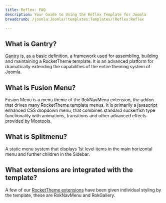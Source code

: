 ```yaml
---
title: Reflex: FAQ
description: Your Guide to Using the Reflex Template for Joomla
breadcrumb: /joomla:Joomla/!templates:Templates/!Reflex:Reflex

---
```


What is Gantry?
-----
[Gantry][gantry] is, as a basic definition, a framework used for assembling, building and maintaining a RocketTheme template. It is an advanced platform for dramatically extending the capabilities of the entire theming system of Joomla.

What is Fusion Menu?
-----
Fusion Menu is a menu theme of the RokNavMenu extension, the addon that drives many RocketTheme template menus. It is primarily a javascript enhanced CSS dropdown menu, that combines standard suckerfish type functionality with animations, transitions and other advanced effects provided by Mootools.

What is Splitmenu?
-----
A static menu system that displays 1st level items in the main horizontal menu and further children in the Sidebar.

What extensions are integrated with the template?
-----
A few of our [RocketTheme extensions][extensions] have been given individual styling by the template, these are RokNavMenu and RokGallery.

[gantry]: http://gantry-framework.org/
[features]: http://demo.rockettheme.com/joomla-templates/reflex/features
[font]: http://www.fontsquirrel.com/fonts/ubuntu
[forum]: http://www.rockettheme.com/forum/joomla-template-reflex/
[dropdown]: http://demo.rockettheme.com/joomla-templates/reflex/features/menu-options
[splitmenu]: http://demo.rockettheme.com/joomla-templates/reflex/features/menu-options
[extensions]: http://demo.rockettheme.com/joomla-templates/reflex/features/extensions